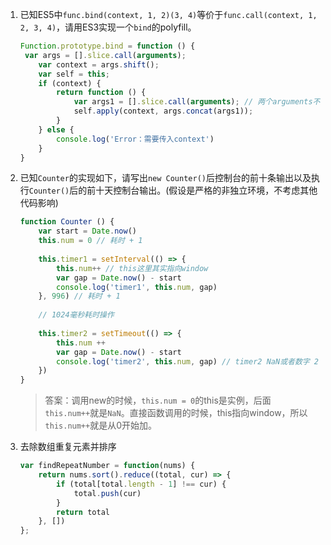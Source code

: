 1. 已知ES5中`func.bind(context, 1, 2)(3, 4)`等价于`func.call(context, 1, 2, 3, 4)`，请用ES3实现一个`bind`的polyfill。

   ```js
   Function.prototype.bind = function () {
   	var args = [].slice.call(arguments);
       var context = args.shift();
       var self = this;
       if (context) {
           return function () {
               var args1 = [].slice.call(arguments); // 两个arguments不是同一个，类数组需要处理成数组
               self.apply(context, args.concat(args1));
           }
       } else {
           console.log('Error：需要传入context')
       }
   }
   ```

2. 已知`Counter`的实现如下，请写出`new Counter()`后控制台的前十条输出以及执行`Counter()`后的前十天控制台输出。(假设是严格的非独立环境，不考虑其他代码影响)

   ```javascript
   function Counter () {
       var start = Date.now()
       this.num = 0 // 耗时 + 1
       
       this.timer1 = setInterval(() => {
           this.num++ // this这里其实指向window
           var gap = Date.now() - start
           console.log('timer1', this.num, gap)
       }, 996) // 耗时 + 1
       
       // 1024毫秒耗时操作
       
       this.timer2 = setTimeout(() => {
           this.num ++
           var gap = Date.now() - start
           console.log('timer2', this.num, gap) // timer2 NaN或者数字 2
       })
   }
   ```

   > 答案：调用new的时候，`this.num = 0`的this是实例，后面`this.num++`就是`NaN`。直接函数调用的时候，this指向window，所以`this.num++`就是从0开始加。

3. 去除数组重复元素并排序

   ```javascript
   var findRepeatNumber = function(nums) {
       return nums.sort().reduce((total, cur) => {
           if (total[total.length - 1] !== cur) {
               total.push(cur)
           }
           return total
       }, [])
   };
   ```

   



